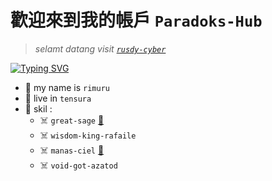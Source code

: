 # 歡迎來到我的帳戶  `Paradoks-Hub`

> _selamt datang visit [`rusdy-cyber`](https://github.com/rusdy-cyber)_
<p style="text-alight:center"> <a href="https://git.io/typing-svg"><img src="http://readme-typing-svg.herokuapp.com?font=Fira+Code&size=30&pause=1000&color=006747&random=false&width=435&lines=%F0%9F%91%BE+WELCOME+human%F0%9F%91%BE;%F0%9F%92%80+NO+SYSTEM+SAVE+%F0%9F%92%80" alt="Typing SVG" /></a> </p>

- 👾 my name is `rimuru`
- 👾 live in `tensura`
- 👾 skil :
   - ☠️ `great-sage` [🤖](https://github.com/rusdy-cyber/great-sage)
   - ☠️ `wisdom-king-rafaile`
   - ☠️ `manas-ciel` [🤖](https://github.com/rusdy-cyber/manas-ciel)
   - ☠️ `void-got-azatod`
<!--
**Paradoks-hub/Paradoks-hub** is a ✨ _special_ ✨ repository because its `README.md` (this file) appears on your GitHub profile.

Here are some ideas to get you started:

- 🔭 I’m currently working on ...
- 🌱 I’m currently learning ...
- 👯 I’m looking to collaborate on ...
- 🤔 I’m looking for help with ...
- 💬 Ask me about ...
- 📫 How to reach me: ...
- 😄 Pronouns: ...
- ⚡ Fun fact: ...
-->
